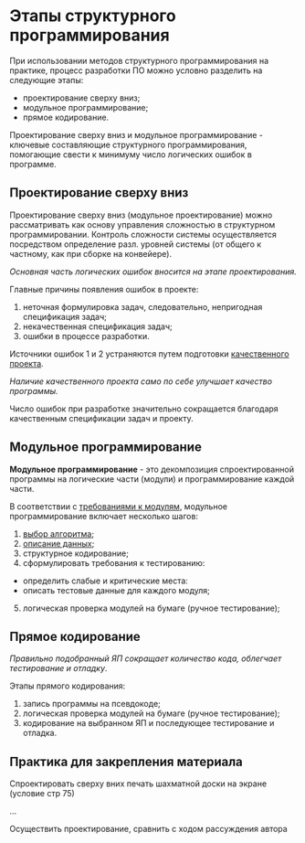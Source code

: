 # Этапы структурного программирования

При использовании методов структурного программирования на практике, процесс разработки ПО можно условно разделить на следующие этапы:
- проектирование сверху вниз;
- модульное программирование;
- прямое кодирование.

Проектирование сверху вниз и модульное программирование - ключевые составляющие структурного программирования, помогающие свести к минимуму число логических ошибок в программе.

## Проектирование сверху вниз

Проектирование сверху вниз (модульное проектирование) можно рассматривать как основу управления сложностью в структурном программировании. Контроль сложности системы осуществляется посредством определение разл. уровней системы (от общего к частному, как при сборке на конвейере).

*Основная часть логических ошибок вносится на этапе проектирования.*

Главные причины появления ошибок в проекте:
1) неточная формулировка задач, следовательно, непригодная спецификация задач;
2) некачественная спецификация задач;
3) ошибки в процессе разработки.

Источники ошибок 1 и 2 устраняются путем подготовки [качественного проекта](project_prep.md).

*Наличие качественного проекта само по себе улучшает качество программы.*

Число ошибок при разработке значительно сокращается благодаря качественным спецификации задач и проекту.

## Модульное программирование

**Модульное программирование** - это декомпозиция спроектированной программы на логические части (модули) и программирование каждой части.

В соответствии с [требованиями к модулям](good_modules.md), модульное программирование включает несколько шагов:
1) [выбор алгоритма](right_algorithm.md);
2) [описание данных](data_structures.md);
3) структурное кодирование;
4) сформулировать требования к тестированию:
  - определить слабые и критические места:
  - описать тестовые данные для каждого модуля;
5) логическая проверка модулей на бумаге (ручное тестирование);


## Прямое кодирование

*Правильно подобранный ЯП сокращает количество кода, облегчает тестирование и отладку*.

Этапы прямого кодирования:
1) запись программы на псевдокоде;
2) логическая проверка модулей на бумаге (ручное тестирование);
3) кодирование на выбранном ЯП и последующее тестирование и отладка.

## Практика для закрепления материала

Спроектировать сверху вних печать шахматной доски на экране (условие стр 75)

...

Осуществить проектирование, сравнить с ходом рассуждения автора
